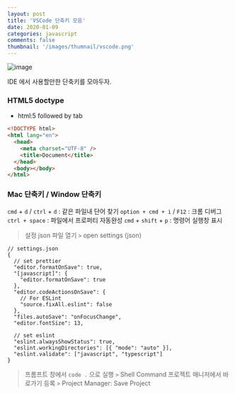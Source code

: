 ```yaml
---
layout: post
title: 'VSCode 단축키 모음'
date: 2020-01-09
categories: javascript
comments: false
thumbnail: '/images/thumnail/vscode.png'
---
```

![image](/images/thumnail/vscode.png)

IDE 에서 사용할만한 단축키를 모아두자.

### HTML5 doctype

- html:5 followed by tab

```html
<!DOCTYPE html>
<html lang="en">
  <head>
    <meta charset="UTF-8" />
    <title>Document</title>
  </head>
  <body></body>
</html>
```

### Mac 단축키 / Window 단축키

`cmd` + `d` / `ctrl` + `d` : 같은 파일내 단어 찾기
`option + cmd + i` / `F12` : 크롬 디버그
`ctrl + space` : 파일에서 프로퍼티 자동완성
`cmd` + `shift` + `p` : 명령어 실행창 표시

> 설정 json 파일 열기
> `>` open settings (json)

```
// settings.json
{
  // set prettier
  "editor.formatOnSave": true,
  "[javascript]": {
    "editor.formatOnSave": true
  },
  "editor.codeActionsOnSave": {
    // For ESLint
    "source.fixAll.eslint": false
  },
  "files.autoSave": "onFocusChange",
  "editor.fontSize": 13,

  // set eslint
  "eslint.alwaysShowStatus": true,
  "eslint.workingDirectories": [{ "mode": "auto" }],
  "eslint.validate": ["javascript", "typescript"]
}
```

> 프롬프트 창에서 `code .` 으로 실행
> `>` Shell Command
> 프로젝트 매니저에서 바로가기 등록
> `>` Project Manager: Save Project
